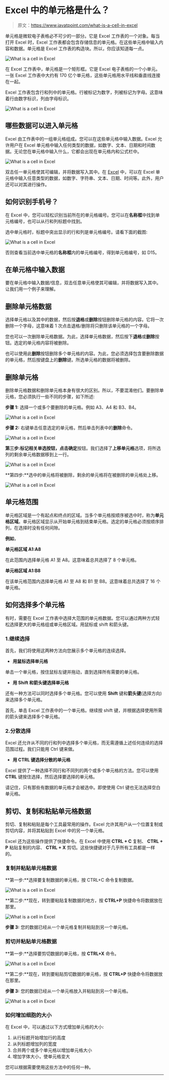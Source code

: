 # Excel 中的单元格是什么？

> 原文：<https://www.javatpoint.com/what-is-a-cell-in-excel>

单元格是微软电子表格必不可少的一部分。它是 Excel 工作表的一个对象。每当打开 Excel 时，Excel 工作表都会包含存储信息的单元格。在这些单元格中输入内容和数据。单元格是 Excel 工作表的构造块。所以，你应该知道每一点。

![What is a cell in Excel](img/24fcc066c7e66253cabedcdb17548662.png)

在 Excel 工作表中，单元格是一个矩形框。它是 Excel 电子表格的一个小单元。一张 Excel 工作表中大约有 170 亿个单元格，这些单元格用水平线和垂直线连接在一起。

Excel 工作表包含行和列中的单元格。行被标记为数字，列被标记为字母。这意味着行由数字标识，列由字母标识。

![What is a cell in Excel](img/3b917a87353614587d1988668362ecf0.png)

## 哪些数据可以进入单元格

Excel 由工作表中的一组单元格组成。您可以在这些单元格中输入数据。Excel 允许用户在 Excel 单元格中输入任何类型的数据，如数字、文本、日期和时间数据。无论您在单元格中输入什么，它都会出现在单元格内和公式栏中。

![What is a cell in Excel](img/3d94c96bba31d5cbf69ab9d9e905af64.png)

双击任一单元格使其可编辑，并将数据写入其中。在 [Excel](https://www.javatpoint.com/excel-tutorial) 中，可以在 Excel 单元格中输入任意类型的数据，如数字、字符串、文本、日期、时间等。此外，用户还可以对其进行操作。

## 如何识别手机号？

在 Excel 中，您可以轻松识别当前所在的单元格编号。您可以在**名称框**中找到单元格编号，也可以从行和列标题中找到。

选中单元格时，标题中突出显示的行和列是单元格编号。请看下面的截图:

![What is a cell in Excel](img/c7890f8ae749b90241e21c0966e62cbe.png)

否则查看当前选中单元格的**名称框**内的单元格编号，得到单元格编号，如 D15。

## 在单元格中输入数据

要在单元格中输入数据/信息，双击任意单元格使其可编辑，并将数据写入其中。让我们用一个例子来理解。

## 删除单元格数据

选择单元格以及其中的数据，然后按**退格**或**删除**按钮删除单元格的内容。它将一次删除一个字母，这意味着 1 次点击退格/删除将只删除该单元格的一个字母。

您也可以一次删除单元格数据。为此，选择单元格数据，然后按下**退格**或**删除**按钮。选定的单元格内容将被删除。

也可以使用此**删除**按钮删除多个单元格的内容。为此，您必须选择包含要删除数据的单元格，然后按键盘上的**删除**键。所选单元格的数据将被删除。

## 删除单元格

删除单元格数据和删除单元格本身有很大的区别。所以，不要混淆他们。要删除单元格，您必须执行一些不同的步骤，如下所述:

**步骤 1:** 选择一个或多个要删除的单元格。例如 A3、A4 和 B3、B4。

![What is a cell in Excel](img/098bfb15d89728e21dc050551b91caf1.png)

**步骤 2:** 右键单击任意选定的单元格，然后单击列表中的**删除**命令。

![What is a cell in Excel](img/b7945f1481154b47ac4836f3d74c8dab.png)

**第三步:**标记相关单选按钮，点击**确定**按钮。我们选择了**上移单元格**选项，将所选列的剩余单元格数据移到上一行。

![What is a cell in Excel](img/df1e7e3ae29758310bbc2d768eaa06d9.png)

**第四步:**选中的单元格将被删除，剩余的单元格将在被删除的单元格处上移。

![What is a cell in Excel](img/be82f64233aad1ce68d3c5ef89597757.png)

## 单元格范围

单元格区域是一个有起点和终点的区域。当多个单元格按顺序被选中时，称为**单元格区域**。单元格区域显示从开始单元格到结束单元格。选定的单元格必须按顺序排列，在选择时没有任何间隙。

**例如**，

**单元格区域 A1:A8**

在此范围内选择单元格 A1 至 A8。这意味着总共选择了 8 个单元格。

**单元格区域 A1:B8**

在该单元格范围内选择单元格 A1 至 A8 和 B1 至 B8。这意味着总共选择了 16 个单元格。

## 如何选择多个单元格

有时，需要在 Excel 工作表中选择大范围的单元格数据。您可以通过两种方式轻松选择更大的单元格组或单元格区域。用鼠标或 shift 和箭头键。

### 1.继续选择

首先，我们将使用这两种方法向您展示多个单元格的连续选择。

*   **用鼠标选择单元格**

单击一个单元格，按住鼠标左键并拖动，直到选择所有需要的单元格。

*   **用 Shift 和箭头键选择单元格**

还有一种方法可以同时选择多个单元格。您可以使用 **Shift** 键和**箭头键**(选择方向)来选择多个单元格。

首先，单击 Excel 工作表中的一个单元格。继续按 shift 键，并根据选择使用所需的箭头键来选择多个单元格。

### 2.分散选择

Excel 还允许从不同的行和列中选择多个单元格，而无需遵循上述任何连续的选择范围过程。我们只能用 Ctrl 键来做。

*   **用 CTRL 键选择分散的单元格**

Excel 提供了一种选择不同行和不同列的两个或多个单元格的方法。您可以使用 **CTRL** 键按住选择，然后选择要选择的单元格。

请记住，只有那些有数据的单元格才会被选中。即使使用 Ctrl 键也无法选择空白单元格。

## 剪切、复制和粘贴单元格数据

剪切、复制和粘贴是每个工具最常用的操作。Excel 允许其用户从一个位置复制或剪切内容，并将其粘贴到 Excel 中的另一个单元格。

Excel 还为这些操作提供了快捷命令。在 Excel 中使用 **CTRL + C** 复制、 **CTRL + P** 粘贴复制的内容、 **CTRL + X** 剪切。这些快捷键对于几乎所有工具都是一样的。

### 复制并粘贴单元格数据

**第一步:**选择要复制数据的单元格，按 CTRL+C 命令复制数据。

![What is a cell in Excel](img/c1547016c6553068ea179c31809bf77d.png)

**第二步:**现在，转到要粘贴复制数据的地方，按 **CTRL+P** 快捷命令将数据放在那里。

![What is a cell in Excel](img/0e4046b5b8eea4a9080466ef91cc3047.png)

**步骤 3:** 您的数据已经从一个单元格复制并粘贴到另一个单元格。

### 剪切并粘贴单元格数据

**第一步:**选择要剪切数据的单元格，按 **CTRL+X** 命令。

![What is a cell in Excel](img/c5612ae460e22213757538c6ccf44f63.png)

**第二步:**现在，转到要粘贴剪切数据的单元格，按 **CTRL+P** 快捷命令将数据放在那里。

**步骤 3:** 您的数据已经从一个单元格放入并粘贴到另一个单元格。

![What is a cell in Excel](img/b7d0779e1bc4c0cb7083ed5d19b4f49f.png)

### 如何增加细胞的大小

在 Excel 中，可以通过以下方式增加单元格的大小:

1.  从行标题开始增加行的高度
2.  从列标题增加列的宽度
3.  合并两个或多个单元格以增加单元格大小
4.  增加字体大小，使单元格变大

您可以根据需要使用这些方法中的任何一种。

* * *
